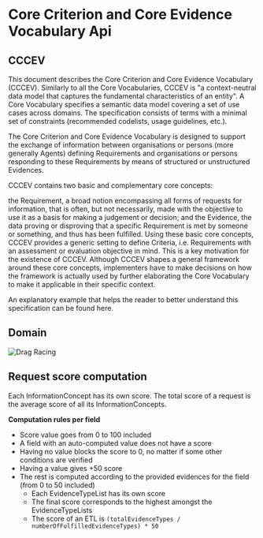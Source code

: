 # Core Criterion and Core Evidence Vocabulary Api


## CCCEV
This document describes the Core Criterion and Core Evidence Vocabulary (CCCEV). Similarly to all the Core Vocabularies, CCCEV is "a context-neutral data model that captures the fundamental characteristics of an entity". A Core Vocabulary specifies a semantic data model covering a set of use cases across domains. The specification consists of terms with a minimal set of constraints (recommended codelists, usage guidelines, etc.).

The Core Criterion and Core Evidence Vocabulary is designed to support the exchange of information between organisations or persons (more generally Agents) defining Requirements and organisations or persons responding to these Requirements by means of structured or unstructured Evidences.

CCCEV contains two basic and complementary core concepts:

the Requirement, a broad notion encompassing all forms of requests for information, that is often, but not necessarily, made with the objective to use it as a basis for making a judgement or decision; and
the Evidence, the data proving or disproving that a specific Requirement is met by someone or something, and thus has been fulfilled.
Using these basic core concepts, CCCEV provides a generic setting to define Criteria, i.e. Requirements with an assessment or evaluation objective in mind. This is a key motivation for the existence of CCCEV.
Although CCCEV shapes a general framework around these core concepts, implementers have to make decisions on how the framework is actually used by further elaborating the Core Vocabulary to make it applicable in their specific context.

An explanatory example that helps the reader to better understand this specification can be found here.

## Domain
![Drag Racing](https://semiceu.github.io/CCCEV/releases/2.00/html/overview.jpg)


## Request score computation

Each InformationConcept has its own score. The total score of a request is the average score of all its
InformationConcepts.

**Computation rules per field**

- Score value goes from 0 to 100 included
- A field with an auto-computed value does not have a score
- Having no value blocks the score to 0, no matter if some other conditions are verified
- Having a value gives +50 score
- The rest is computed according to the provided evidences for the field (from 0 to 50 included)
    - Each EvidenceTypeList has its own score
    - The final score corresponds to the highest amongst the EvidenceTypeLists
    - The score of an ETL is `(totalEvidenceTypes / numberOfFulfilledEvidenceTypes) * 50`
